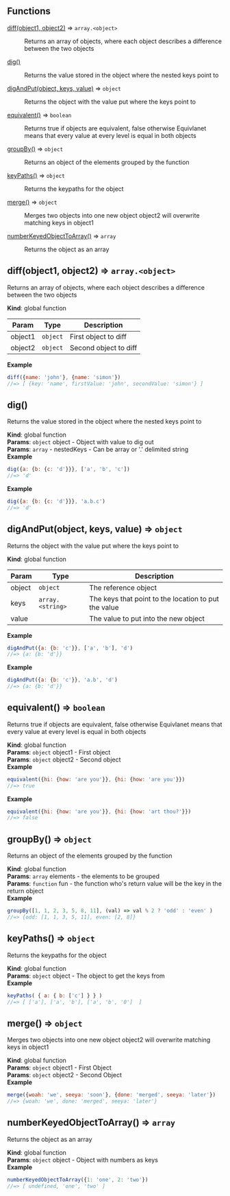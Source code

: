 ## Functions

<dl>
<dt><a href="#diff">diff(object1, object2)</a> ⇒ <code>array.&lt;object&gt;</code></dt>
<dd><p>Returns an array of objects, where each object describes a difference between the two objects</p>
</dd>
<dt><a href="#dig">dig()</a></dt>
<dd><p>Returns the value stored in the object where the nested keys point to</p>
</dd>
<dt><a href="#digAndPut">digAndPut(object, keys, value)</a> ⇒ <code>object</code></dt>
<dd><p>Returns the object with the value put where the keys point to</p>
</dd>
<dt><a href="#equivalent">equivalent()</a> ⇒ <code>boolean</code></dt>
<dd><p>Returns true if objects are equivalent, false otherwise
Equivlanet means that every value at every level is equal in both objects</p>
</dd>
<dt><a href="#groupBy">groupBy()</a> ⇒ <code>object</code></dt>
<dd><p>Returns an object of the elements grouped by the function</p>
</dd>
<dt><a href="#keyPaths">keyPaths()</a> ⇒ <code>object</code></dt>
<dd><p>Returns the keypaths for the object</p>
</dd>
<dt><a href="#merge">merge()</a> ⇒ <code>object</code></dt>
<dd><p>Merges two objects into one new object
object2 will overwrite matching keys in object1</p>
</dd>
<dt><a href="#numberKeyedObjectToArray">numberKeyedObjectToArray()</a> ⇒ <code>array</code></dt>
<dd><p>Returns the object as an array</p>
</dd>
</dl>

<a name="diff"></a>

## diff(object1, object2) ⇒ <code>array.&lt;object&gt;</code>
Returns an array of objects, where each object describes a difference between the two objects

**Kind**: global function  

| Param | Type | Description |
| --- | --- | --- |
| object1 | <code>object</code> | First object to diff |
| object2 | <code>object</code> | Second object to diff |

**Example**  
```js
diff({name: 'john'}, {name: 'simon'})
//=> [ {key: 'name', firstValue: 'john', secondValue: 'simon'} ]
```
<a name="dig"></a>

## dig()
Returns the value stored in the object where the nested keys point to

**Kind**: global function  
**Params**: <code>object</code> object - Object with value to dig out  
**Params**: <code>array</code> - nestedKeys - Can be array or '.' delimited string  
**Example**  
```js
dig({a: {b: {c: 'd'}}}, ['a', 'b', 'c'])
//=> 'd'
```
**Example**  
```js
dig({a: {b: {c: 'd'}}}, 'a.b.c')
//=> 'd'
```
<a name="digAndPut"></a>

## digAndPut(object, keys, value) ⇒ <code>object</code>
Returns the object with the value put where the keys point to

**Kind**: global function  

| Param | Type | Description |
| --- | --- | --- |
| object | <code>object</code> | The reference object |
| keys | <code>array.&lt;string&gt;</code> | The keys that point to the location to put the value |
| value |  | The value to put into the new object |

**Example**  
```js
digAndPut({a: {b: 'c'}}, ['a', 'b'], 'd')
//=> {a: {b: 'd'}}
```
**Example**  
```js
digAndPut({a: {b: 'c'}}, 'a.b', 'd')
//=> {a: {b: 'd'}}
```
<a name="equivalent"></a>

## equivalent() ⇒ <code>boolean</code>
Returns true if objects are equivalent, false otherwise
Equivlanet means that every value at every level is equal in both objects

**Kind**: global function  
**Params**: <code>object</code> object1 - First object  
**Params**: <code>object</code> object2 - Second object  
**Example**  
```js
equivalent({hi: {how: 'are you'}}, {hi: {how: 'are you'}})
//=> true
```
**Example**  
```js
equivalent({hi: {how: 'are you'}}, {hi: {how: 'art thou?'}})
//=> false
```
<a name="groupBy"></a>

## groupBy() ⇒ <code>object</code>
Returns an object of the elements grouped by the function

**Kind**: global function  
**Params**: <code>array</code> elements - the elements to be grouped  
**Params**: <code>function</code> fun - the function who's return value will be the key in the return object  
**Example**  
```js
groupBy([1, 1, 2, 3, 5, 8, 11], (val) => val % 2 ? 'odd' : 'even' )
//=> {odd: [1, 1, 3, 5, 11], even: [2, 8]}
```
<a name="keyPaths"></a>

## keyPaths() ⇒ <code>object</code>
Returns the keypaths for the object

**Kind**: global function  
**Params**: <code>object</code> object - The object to get the keys from  
**Example**  
```js
keyPaths( { a: { b: ['c'] } } )
//=> [ ['a'], ['a', 'b'], ['a', 'b', '0']  ]
```
<a name="merge"></a>

## merge() ⇒ <code>object</code>
Merges two objects into one new object
object2 will overwrite matching keys in object1

**Kind**: global function  
**Params**: <code>object</code> object1 - First Object  
**Params**: <code>object</code> object2 - Second Object  
**Example**  
```js
merge({woah: 'we', seeya: 'soon'}, {done: 'merged', seeya: 'later'})
//=> {woah: 'we', done: 'merged', seeya: 'later'}
```
<a name="numberKeyedObjectToArray"></a>

## numberKeyedObjectToArray() ⇒ <code>array</code>
Returns the object as an array

**Kind**: global function  
**Params**: <code>object</code> object - Object with numbers as keys  
**Example**  
```js
numberKeyedObjectToArray({1: 'one', 2: 'two'})
//=> [ undefined, 'one', 'two' ]
```
